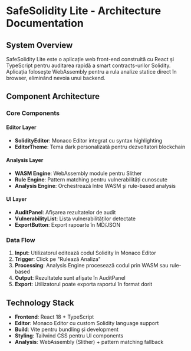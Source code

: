# SafeSolidity Lite - Architecture Documentation

## System Overview

SafeSolidity Lite este o aplicație web front-end construită cu React și TypeScript pentru auditarea rapidă a smart contracts-urilor Solidity. Aplicația folosește WebAssembly pentru a rula analize statice direct în browser, eliminând nevoia unui backend.

## Component Architecture

### Core Components

#### Editor Layer
- **SolidityEditor**: Monaco Editor integrat cu syntax highlighting
- **EditorTheme**: Tema dark personalizată pentru dezvoltatori blockchain

#### Analysis Layer
- **WASM Engine**: WebAssembly module pentru Slither
- **Rule Engine**: Pattern matching pentru vulnerabilități cunoscute
- **Analysis Engine**: Orchestrează între WASM și rule-based analysis

#### UI Layer
- **AuditPanel**: Afișarea rezultatelor de audit
- **VulnerabilityList**: Lista vulnerabilităților detectate
- **ExportButton**: Export rapoarte în MD/JSON

### Data Flow

1. **Input**: Utilizatorul editează codul Solidity în Monaco Editor
2. **Trigger**: Click pe "Rulează Analiza"
3. **Processing**: Analysis Engine procesează codul prin WASM sau rule-based
4. **Output**: Rezultatele sunt afișate în AuditPanel
5. **Export**: Utilizatorul poate exporta raportul în format dorit

## Technology Stack

- **Frontend**: React 18 + TypeScript
- **Editor**: Monaco Editor cu custom Solidity language support
- **Build**: Vite pentru bundling și development
- **Styling**: Tailwind CSS pentru UI components
- **Analysis**: WebAssembly (Slither) + pattern matching fallback

